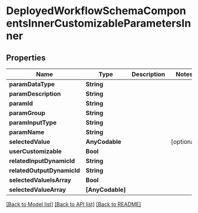 # DeployedWorkflowSchemaComponentsInnerCustomizableParametersInner

## Properties
Name | Type | Description | Notes
------------ | ------------- | ------------- | -------------
**paramDataType** | **String** |  | 
**paramDescription** | **String** |  | 
**paramId** | **String** |  | 
**paramGroup** | **String** |  | 
**paramInputType** | **String** |  | 
**paramName** | **String** |  | 
**selectedValue** | **AnyCodable** |  | [optional] 
**userCustomizable** | **Bool** |  | 
**relatedInputDynamicId** | **String** |  | 
**relatedOutputDynamicId** | **String** |  | 
**selectedValueIsArray** | **Bool** |  | 
**selectedValueArray** | **[AnyCodable]** |  | 

[[Back to Model list]](../README.md#documentation-for-models) [[Back to API list]](../README.md#documentation-for-api-endpoints) [[Back to README]](../README.md)


